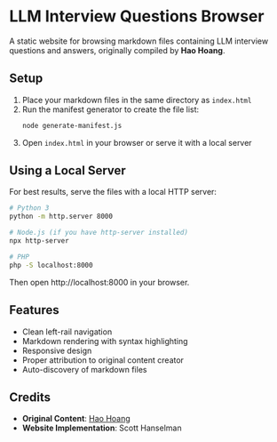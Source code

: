 # LLM Interview Questions Browser

A static website for browsing markdown files containing LLM interview questions and answers, originally compiled by **Hao Hoang**.

## Setup

1. Place your markdown files in the same directory as `index.html`
2. Run the manifest generator to create the file list:
   ```bash
   node generate-manifest.js
   ```
3. Open `index.html` in your browser or serve it with a local server

## Using a Local Server

For best results, serve the files with a local HTTP server:

```bash
# Python 3
python -m http.server 8000

# Node.js (if you have http-server installed)
npx http-server

# PHP
php -S localhost:8000
```

Then open http://localhost:8000 in your browser.

## Features

- Clean left-rail navigation
- Markdown rendering with syntax highlighting
- Responsive design
- Proper attribution to original content creator
- Auto-discovery of markdown files

## Credits

- **Original Content**: [Hao Hoang](https://www.linkedin.com/posts/hoang-van-hao_top-50-linkedin-llm-interview-questions-activity-7332959385280778240-lyU0/)
- **Website Implementation**: Scott Hanselman